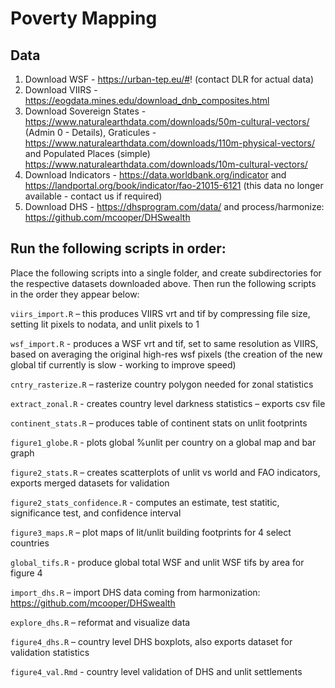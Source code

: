 # Poverty Mapping

## Data

1. Download WSF - https://urban-tep.eu/#! (contact DLR for actual data)
2. Download VIIRS - https://eogdata.mines.edu/download_dnb_composites.html
3. Download Sovereign States - https://www.naturalearthdata.com/downloads/50m-cultural-vectors/ (Admin 0 - Details), Graticules - https://www.naturalearthdata.com/downloads/110m-physical-vectors/ and Populated Places (simple) https://www.naturalearthdata.com/downloads/10m-cultural-vectors/
4. Download Indicators -	https://data.worldbank.org/indicator and	https://landportal.org/book/indicator/fao-21015-6121 (this data no longer available - contact us if required)
5. Download DHS - https://dhsprogram.com/data/ and process/harmonize: https://github.com/mcooper/DHSwealth


## Run the following scripts in order:

Place the following scripts into a single folder, and create subdirectories for the respective datasets downloaded above. Then run the following scripts in the order they appear below:

`viirs_import.R` – this produces VIIRS vrt and tif by compressing file size, setting lit pixels to nodata, and unlit pixels to 1

`wsf_import.R` - produces a WSF vrt and tif, set to same resolution as VIIRS, based on averaging the original high-res wsf pixels (the creation of the new global tif currently is slow - working to improve speed)

`cntry_rasterize.R` – rasterize country polygon needed for zonal statistics

`extract_zonal.R` - creates country level darkness statistics – exports csv file

`continent_stats.R` – produces table of continent stats on unlit footprints

`figure1_globe.R` - plots global %unlit per country on a global map and bar graph

`figure2_stats.R` – creates scatterplots of unlit vs world and FAO indicators, exports merged datasets for validation

`figure2_stats_confidence.R` - computes an estimate, test statitic, significance test, and confidence interval 

`figure3_maps.R` – plot maps of lit/unlit building footprints for 4 select countries

`global_tifs.R` - produce global total WSF and unlit WSF tifs by area for figure 4

`import_dhs.R` – import DHS data coming from harmonization: https://github.com/mcooper/DHSwealth

`explore_dhs.R` – reformat and visualize data

`figure4_dhs.R` – country level DHS boxplots, also exports dataset for validation statistics

`figure4_val.Rmd` - country level validation of DHS and unlit settlements

